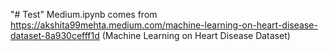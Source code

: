 "# Test" 
Medium.ipynb comes from https://akshita99mehta.medium.com/machine-learning-on-heart-disease-dataset-8a930cefff1d (Machine Learning on Heart Disease Dataset)
